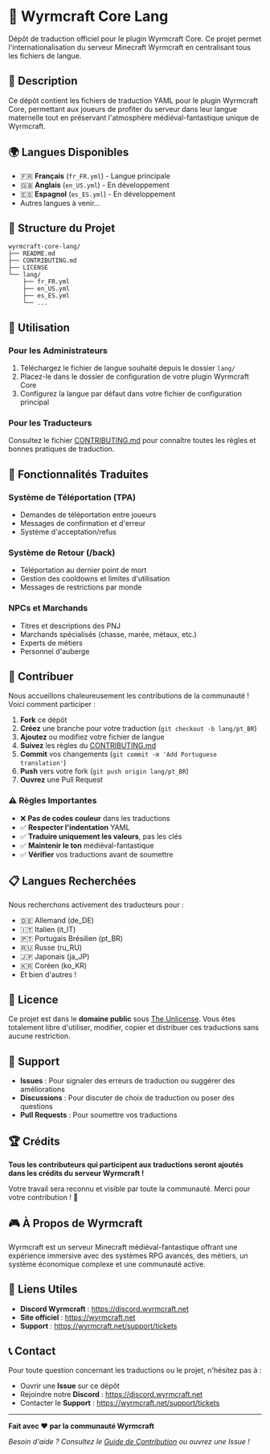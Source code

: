 # 🐉 Wyrmcraft Core Lang

Dépôt de traduction officiel pour le plugin Wyrmcraft Core. Ce projet permet l'internationalisation du serveur Minecraft Wyrmcraft en centralisant tous les fichiers de langue.

## 📖 Description

Ce dépôt contient les fichiers de traduction YAML pour le plugin Wyrmcraft Core, permettant aux joueurs de profiter du serveur dans leur langue maternelle tout en préservant l'atmosphère médiéval-fantastique unique de Wyrmcraft.

## 🌍 Langues Disponibles

- 🇫🇷 **Français** (`fr_FR.yml`) - Langue principale
- 🇬🇧 **Anglais** (`en_US.yml`) - En développement
- 🇪🇸 **Espagnol** (`es_ES.yml`) - En développement
- Autres langues à venir...

## 📂 Structure du Projet

```
wyrmcraft-core-lang/
├── README.md
├── CONTRIBUTING.md
├── LICENSE
└── lang/
    ├── fr_FR.yml
    ├── en_US.yml
    ├── es_ES.yml
    └── ...
```

## 🚀 Utilisation

### Pour les Administrateurs
1. Téléchargez le fichier de langue souhaité depuis le dossier `lang/`
2. Placez-le dans le dossier de configuration de votre plugin Wyrmcraft Core
3. Configurez la langue par défaut dans votre fichier de configuration principal

### Pour les Traducteurs
Consultez le fichier [CONTRIBUTING.md](CONTRIBUTING.md) pour connaître toutes les règles et bonnes pratiques de traduction.

## 🎯 Fonctionnalités Traduites

### Système de Téléportation (TPA)
- Demandes de téléportation entre joueurs
- Messages de confirmation et d'erreur
- Système d'acceptation/refus

### Système de Retour (/back)
- Téléportation au dernier point de mort
- Gestion des cooldowns et limites d'utilisation
- Messages de restrictions par monde

### NPCs et Marchands
- Titres et descriptions des PNJ
- Marchands spécialisés (chasse, marée, métaux, etc.)
- Experts de métiers
- Personnel d'auberge

## 🤝 Contribuer

Nous accueillons chaleureusement les contributions de la communauté ! Voici comment participer :

1. **Fork** ce dépôt
2. **Créez** une branche pour votre traduction (`git checkout -b lang/pt_BR`)
3. **Ajoutez** ou modifiez votre fichier de langue
4. **Suivez** les règles du [CONTRIBUTING.md](CONTRIBUTING.md)
5. **Commit** vos changements (`git commit -m 'Add Portuguese translation'`)
6. **Push** vers votre fork (`git push origin lang/pt_BR`)
7. **Ouvrez** une Pull Request

### ⚠️ Règles Importantes

- ❌ **Pas de codes couleur** dans les traductions
- ✅ **Respecter l'indentation** YAML
- ✅ **Traduire uniquement les valeurs**, pas les clés
- ✅ **Maintenir le ton** médiéval-fantastique
- ✅ **Vérifier** vos traductions avant de soumettre

## 📋 Langues Recherchées

Nous recherchons activement des traducteurs pour :
- 🇩🇪 Allemand (de_DE)
- 🇮🇹 Italien (it_IT)
- 🇵🇹 Portugais Brésilien (pt_BR)
- 🇷🇺 Russe (ru_RU)
- 🇯🇵 Japonais (ja_JP)
- 🇰🇷 Coréen (ko_KR)
- Et bien d'autres !

## 📜 Licence

Ce projet est dans le **domaine public** sous [The Unlicense](LICENSE). Vous êtes totalement libre d'utiliser, modifier, copier et distribuer ces traductions sans aucune restriction.

## 💬 Support

- **Issues** : Pour signaler des erreurs de traduction ou suggérer des améliorations
- **Discussions** : Pour discuter de choix de traduction ou poser des questions
- **Pull Requests** : Pour soumettre vos traductions

## 🏆 Crédits

**Tous les contributeurs qui participent aux traductions seront ajoutés dans les crédits du serveur Wyrmcraft !**

Votre travail sera reconnu et visible par toute la communauté. Merci pour votre contribution ! 🎉

## 🎮 À Propos de Wyrmcraft

Wyrmcraft est un serveur Minecraft médiéval-fantastique offrant une expérience immersive avec des systèmes RPG avancés, des métiers, un système économique complexe et une communauté active.

## 🔗 Liens Utiles

- **Discord Wyrmcraft** : https://discord.wyrmcraft.net
- **Site officiel** : https://wyrmcraft.net
- **Support** : https://wyrmcraft.net/support/tickets

## 📞 Contact

Pour toute question concernant les traductions ou le projet, n'hésitez pas à :
- Ouvrir une **Issue** sur ce dépôt
- Rejoindre notre **Discord** : https://discord.wyrmcraft.net
- Contacter le **Support** : https://wyrmcraft.net/support/tickets

---

**Fait avec ❤️ par la communauté Wyrmcraft**

*Besoin d'aide ? Consultez le [Guide de Contribution](CONTRIBUTING.md) ou ouvrez une Issue !*
